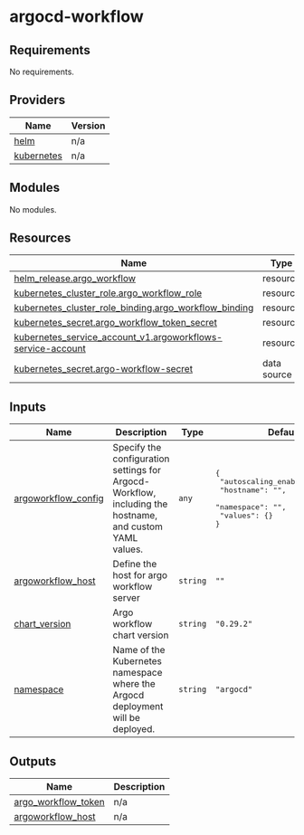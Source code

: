 # argocd-workflow

<!-- BEGINNING OF PRE-COMMIT-TERRAFORM DOCS HOOK -->
## Requirements

No requirements.

## Providers

| Name | Version |
|------|---------|
| <a name="provider_helm"></a> [helm](#provider\_helm) | n/a |
| <a name="provider_kubernetes"></a> [kubernetes](#provider\_kubernetes) | n/a |

## Modules

No modules.

## Resources

| Name | Type |
|------|------|
| [helm_release.argo_workflow](https://registry.terraform.io/providers/hashicorp/helm/latest/docs/resources/release) | resource |
| [kubernetes_cluster_role.argo_workflow_role](https://registry.terraform.io/providers/hashicorp/kubernetes/latest/docs/resources/cluster_role) | resource |
| [kubernetes_cluster_role_binding.argo_workflow_binding](https://registry.terraform.io/providers/hashicorp/kubernetes/latest/docs/resources/cluster_role_binding) | resource |
| [kubernetes_secret.argo_workflow_token_secret](https://registry.terraform.io/providers/hashicorp/kubernetes/latest/docs/resources/secret) | resource |
| [kubernetes_service_account_v1.argoworkflows-service-account](https://registry.terraform.io/providers/hashicorp/kubernetes/latest/docs/resources/service_account_v1) | resource |
| [kubernetes_secret.argo-workflow-secret](https://registry.terraform.io/providers/hashicorp/kubernetes/latest/docs/data-sources/secret) | data source |

## Inputs

| Name | Description | Type | Default | Required |
|------|-------------|------|---------|:--------:|
| <a name="input_argoworkflow_config"></a> [argoworkflow\_config](#input\_argoworkflow\_config) | Specify the configuration settings for Argocd-Workflow, including the hostname, and custom YAML values. | `any` | <pre>{<br>  "autoscaling_enabled": "true",<br>  "hostname": "",<br>  "namespace": "",<br>  "values": {}<br>}</pre> | no |
| <a name="input_argoworkflow_host"></a> [argoworkflow\_host](#input\_argoworkflow\_host) | Define the host for argo workflow server | `string` | `""` | no |
| <a name="input_chart_version"></a> [chart\_version](#input\_chart\_version) | Argo workflow chart version | `string` | `"0.29.2"` | no |
| <a name="input_namespace"></a> [namespace](#input\_namespace) | Name of the Kubernetes namespace where the Argocd deployment will be deployed. | `string` | `"argocd"` | no |

## Outputs

| Name | Description |
|------|-------------|
| <a name="output_argo_workflow_token"></a> [argo\_workflow\_token](#output\_argo\_workflow\_token) | n/a |
| <a name="output_argoworkflow_host"></a> [argoworkflow\_host](#output\_argoworkflow\_host) | n/a |
<!-- END OF PRE-COMMIT-TERRAFORM DOCS HOOK -->
